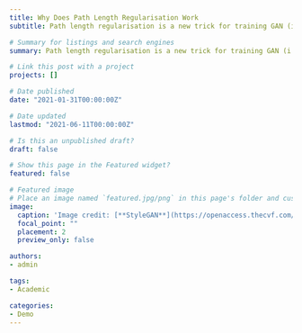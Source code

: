 ```yaml
---
title: Why Does Path Length Regularisation Work
subtitle: Path length regularisation is a new trick for training GAN (i.e. Generative Adversarial Networks) proposed by NVIDIA in their StyleGAN2 paper. In appendix C of the paper, authors of which provide its readers with somewhat obscure explanations of the effects of the trick, leaving novices like me greatly baffled. In this article, I will decompose the whole theory into more detailed proofs of several lemmas respectively, targeting at a deeper comprehension of this prominent piece of art.

# Summary for listings and search engines
summary: Path length regularisation is a new trick for training GAN (i.e. Generative Adversarial Networks) proposed by NVIDIA in their StyleGAN2 paper. In appendix C of the paper, authors of which provide its readers with somewhat obscure explanations of the effects of the trick, leaving novices like me greatly baffled. In this article, I will decompose the whole theory into more detailed proofs of several lemmas respectively, targeting at a deeper comprehension of this prominent piece of art.

# Link this post with a project
projects: []

# Date published
date: "2021-01-31T00:00:00Z"

# Date updated
lastmod: "2021-06-11T00:00:00Z"

# Is this an unpublished draft?
draft: false

# Show this page in the Featured widget?
featured: false

# Featured image
# Place an image named `featured.jpg/png` in this page's folder and customize its options here.
image:
  caption: 'Image credit: [**StyleGAN**](https://openaccess.thecvf.com/content_CVPR_2019/html/Karras_A_Style-Based_Generator_Architecture_for_Generative_Adversarial_Networks_CVPR_2019_paper.html)'
  focal_point: ""
  placement: 2
  preview_only: false

authors:
- admin

tags:
- Academic

categories:
- Demo
---
```

